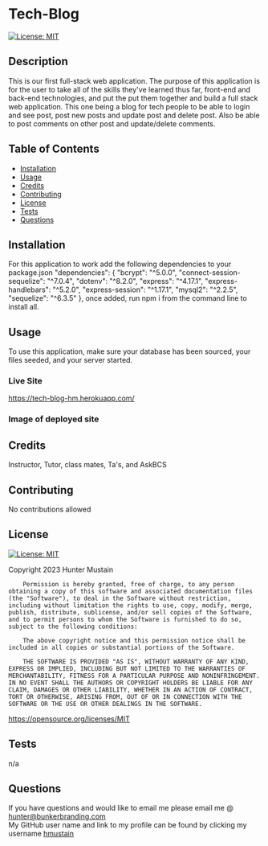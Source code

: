 # Tech-Blog
[![License: MIT](https://img.shields.io/badge/License-MIT-yellow.svg)](https://opensource.org/licenses/MIT)
        

## Description
This is our first full-stack web application. The purpose of this application is for the user to take all of the skills they've learned thus far, front-end and back-end technologies, and put the put them together and build a full stack web application. This one being a blog for tech people to be able to login and see post, post new posts and update post and delete post. Also be able to post comments on other post and update/delete comments.

## Table of Contents

- [Installation](#installation)
- [Usage](#usage)
- [Credits](#credits)
- [Contributing](#contributing)
- [License](#license)
- [Tests](#tests)
- [Questions](#questions)

## Installation
For this application to work add the following dependencies to your package.json
  "dependencies": {
    "bcrypt": "^5.0.0",
    "connect-session-sequelize": "^7.0.4",
    "dotenv": "^8.2.0",
    "express": "^4.17.1",
    "express-handlebars": "^5.2.0",
    "express-session": "^1.17.1",
    "mysql2": "^2.2.5",
    "sequelize": "^6.3.5"
  },
once added, run npm i from the command line to install all.


## Usage
To use this application, make sure your database has been sourced, your files seeded, and your server started.

### Live Site
https://tech-blog-hm.herokuapp.com/

### Image of deployed site


## Credits
Instructor, Tutor, class mates, Ta's, and AskBCS

## Contributing
No contributions allowed <br>


## License
[![License: MIT](https://img.shields.io/badge/License-MIT-yellow.svg)](https://opensource.org/licenses/MIT)
        
Copyright 2023 Hunter Mustain

        Permission is hereby granted, free of charge, to any person obtaining a copy of this software and associated documentation files (the "Software"), to deal in the Software without restriction, including without limitation the rights to use, copy, modify, merge, publish, distribute, sublicense, and/or sell copies of the Software, and to permit persons to whom the Software is furnished to do so, subject to the following conditions:
        
        The above copyright notice and this permission notice shall be included in all copies or substantial portions of the Software.
        
        THE SOFTWARE IS PROVIDED "AS IS", WITHOUT WARRANTY OF ANY KIND, EXPRESS OR IMPLIED, INCLUDING BUT NOT LIMITED TO THE WARRANTIES OF MERCHANTABILITY, FITNESS FOR A PARTICULAR PURPOSE AND NONINFRINGEMENT. IN NO EVENT SHALL THE AUTHORS OR COPYRIGHT HOLDERS BE LIABLE FOR ANY CLAIM, DAMAGES OR OTHER LIABILITY, WHETHER IN AN ACTION OF CONTRACT, TORT OR OTHERWISE, ARISING FROM, OUT OF OR IN CONNECTION WITH THE SOFTWARE OR THE USE OR OTHER DEALINGS IN THE SOFTWARE.
https://opensource.org/licenses/MIT
        

## Tests
n/a

## Questions
If you have questions and would like to email me please email me @ hunter@bunkerbranding.com <br>
My GitHub user name and link to my profile can be found by clicking my username <a href="https://github.com/hmustain">hmustain</a>

